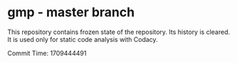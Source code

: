 # gmp - master branch

This repository contains frozen state of the repository.
Its history is cleared. It is used only for static code
analysis with Codacy.

Commit Time: 1709444491